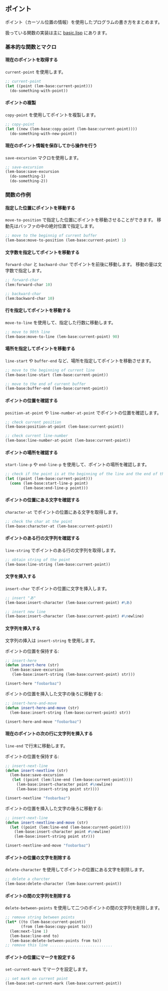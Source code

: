 ## ポイント

ポイント（カーソル位置の情報）を使用したプログラムの書き方をまとめます。

扱っている関数の実装は主に [basic.lisp](https://github.com/cxxxr/lem/blob/master/lib/base/basic.lisp) にあります。

### 基本的な関数とマクロ

#### 現在のポイントを取得する

`current-point` を使用します。

````lisp
;; current-point
(let ((point (lem-base:current-point)))
  (do-something-with-point))
````

#### ポイントの複製

`copy-point` を使用してポイントを複製します。

````lisp
;; copy-point
(let ((new (lem-base:copy-point (lem-base:current-point))))
  (do-something-with-new-point))
````

#### 現在のポイント情報を保存してから操作を行う

`save-excursion` マクロを使用します。

````lisp
;; save-excursion
(lem-base:save-excursion
  (do-something-1)
  (do-something-2))
````

### 関数の作例

#### 指定した位置にポイントを移動する

`move-to-position` で指定した位置にポイントを移動させることができます。
移動先はバッファの中の絶対位置で指定します。

````lisp
;; move to the beginnig of current buffer
(lem-base:move-to-position (lem-base:current-point) 1)
````

#### 文字数を指定してポイントを移動する

`forward-char` と `backward-char` でポイントを前後に移動します。
移動の量は文字数で指定します。

````lisp
;; forward-char
(lem:forward-char 10)

;; backward-char
(lem:backward-char 10)
````

#### 行を指定してポイントを移動する

`move-to-line` を使用して、指定した行数に移動します。

````lisp
;; move to 90th line
(lem-base:move-to-line (lem-base:current-point) 90)
````

#### 場所を指定してポイントを移動する

`line-start` や `buffer-end` など、場所を指定してポイントを移動させます。

````lisp
;; move to the beginning of current line
(lem-base:line-start (lem-base:current-point))

;; move to the end of current buffer
(lem-base:buffer-end (lem-base:current-point))
````

#### ポイントの位置を確認する

`position-at-point` や `line-number-at-point` でポイントの位置を確認します。

````lisp
;; check current position
(lem-base:position-at-point (lem-base:current-point))

;; check current line-number
(lem-base:line-number-at-point (lem-base:current-point))
````

#### ポイントの場所を確認する

`start-line-p` や `end-line-p` を使用して、ポイントの場所を確認します。

````lisp
;; check if the point is at the beginning of the line and the end of the line
(let ((point (lem-base:current-point)))
  (cons (lem-base:start-line-p point)
        (lem-base:end-line-p point)))
````

#### ポイントの位置にある文字を確認する

`character-at` でポイントの位置にある文字を取得します。

````lisp
;; check the char at the point
(lem-base:character-at (lem-base:current-point))
````

#### ポイントのある行の文字列を確認する

`line-string` でポイントのある行の文字列を取得します。

````lisp
;; obtain string of the point
(lem-base:line-string (lem-base:current-point))
````

#### 文字を挿入する

`insert-char` でポイントの位置に文字を挿入します。

````lisp
;; insert "あ"
(lem-base:insert-character (lem-base:current-point) #\あ)

;; insert new line
(lem-base:insert-character (lem-base:current-point) #\newline)
````

#### 文字列を挿入する

文字列の挿入は `insert-string` を使用します。

ポイントの位置を保持する:
````lisp
;; insert-here
(defun insert-here (str)
  (lem-base:save-excursion
   (lem-base:insert-string (lem-base:current-point) str)))

(insert-here "foobarbaz")
````

ポイントの位置を挿入した文字の後ろに移動する:
````lisp
;; insert-here-and-move
(defun insert-here-and-move (str)
  (lem-base:insert-string (lem-base:current-point) str)) 

(insert-here-and-move "foobarbaz")
````

#### 現在のポイントの次の行に文字列を挿入する

`line-end` で行末に移動します。

ポイントの位置を保持する:
````lisp
;; insert-next-line
(defun insert-nextline (str)
  (lem-base:save-excursion
   (let ((point (lem:line-end (lem-base:current-point))))
     (lem-base:insert-character point #\newline)
     (lem-base:insert-string point str))))

(insert-nextline "foobarbaz")
````

ポイントの位置を挿入した文字の後ろに移動する:
````lisp
;; insert-next-line
(defun insert-nextline-and-move (str)
  (let ((point (lem:line-end (lem-base:current-point))))
    (lem-base:insert-character point #\newline)
    (lem-base:insert-string point str)))

(insert-nextline-and-move "foobarbaz")
````

#### ポイントの位置の文字を削除する

`delete-character` を使用してポイントの位置にある文字を削除します。

````lisp
;; delete a charcter
(lem-base:delete-character (lem-base:current-point))
````

#### ポイントの間の文字列を削除する

`delete-between-points` を使用して二つのポイントの間の文字列を削除します。

````lisp
;; remove string between points
(let* ((to (lem-base:current-point))
       (from (lem-base:copy-point to)))
  (lem:next-line 1)
  (lem-base:line-end to)
  (lem-base:delete-between-points from to))
;; remove this line ............................
````

#### ポイントの位置にマークを設定する

`set-current-mark` でマークを設定します。

````lisp
;; set mark on current point
(lem-base:set-current-mark (lem-base:current-point))
````